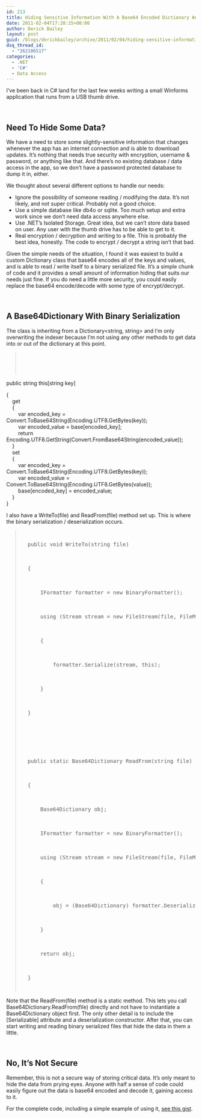 ```yaml
---
id: 213
title: Hiding Sensitive Information With A Base64 Encoded Dictionary And Binary Serialization
date: 2011-02-04T17:28:15+00:00
author: Derick Bailey
layout: post
guid: /blogs/derickbailey/archive/2011/02/04/hiding-sensitive-information-with-a-base64-encoded-dictionary-and-binary-serialization.aspx
dsq_thread_id:
  - "262106517"
categories:
  - .NET
  - 'C#'
  - Data Access
---
```

I&#8217;ve been back in C# land for the last few weeks writing a small Winforms application that runs from a USB thumb drive.

 

## Need To Hide Some Data?

We have a need to store some slightly-sensitive information that changes whenever the app has an internet connection and is able to download updates. It&#8217;s nothing that needs true security with encryption, username & password, or anything like that. And there&#8217;s no existing database / data access in the app, so we don&#8217;t have a password protected database to dump it in, either.

We thought about several different options to handle our needs:

  * Ignore the possibility of someone reading / modifying the data. It&#8217;s not likely, and not super critical. Probably not a good choice.
  * Use a simple database like db4o or sqlite. Too much setup and extra work since we don&#8217;t need data access anywhere else.
  * Use .NET&#8217;s Isolated Storage. Great idea, but we can&#8217;t store data based on user. Any user with the thumb drive has to be able to get to it.
  * Real encryption / decryption and writing to a file. This is probably the best idea, honestly. The code to encrypt / decrypt a string isn&#8217;t that bad.

Given the simple needs of the situation, I found it was easiest to build a custom Dictionary class that base64 encodes all of the keys and values, and is able to read / write itself to a binary serialized file. It&#8217;s a simple chunk of code and it provides a small amount of information hiding that suits our needs just fine. If you do need a little more security, you could easily replace the base64 encode/decode with some type of encrypt/decrypt.

 

## A Base64Dictionary With Binary Serialization

The class is inheriting from a Dictionary<string, string> and I&#8217;m only overwriting the indexer because I&#8217;m not using any other methods to get data into or out of the dictionary at this point.

> <pre><pre><div class="line">
  <span class="k">public</span> <span class="kt">string</span> <span class="k">this</span><span class="p">[</span><span class="kt">string</span> <span class="n">key</span><span class="p">]</span>
</div>

<div class="line">
  <span class="p">{</span>
</div>

<div class="line">
      <span class="k">get</span>
</div>

<div class="line">
      <span class="p">{</span>
</div>

<div class="line">
          <span class="n">var</span> <span class="n">encoded_key</span> <span class="p">=</span> <span class="n">Convert</span><span class="p">.</span><span class="n">ToBase64String</span><span class="p">(</span><span class="n">Encoding</span><span class="p">.</span><span class="n">UTF8</span><span class="p">.</span><span class="n">GetBytes</span><span class="p">(</span><span class="n">key</span><span class="p">));</span>
</div>

<div class="line">
          <span class="n">var</span> <span class="n">encoded_value</span> <span class="p">=</span> <span class="k">base</span><span class="p">[</span><span class="n">encoded_key</span><span class="p">];</span>
</div>

<div class="line">
          <span class="k">return</span> <span class="n">Encoding</span><span class="p">.</span><span class="n">UTF8</span><span class="p">.</span><span class="n">GetString</span><span class="p">(</span><span class="n">Convert</span><span class="p">.</span><span class="n">FromBase64String</span><span class="p">(</span><span class="n">encoded_value</span><span class="p">));</span>
</div>

<div class="line">
      <span class="p">}</span>
</div>

<div class="line">
      <span class="k">set</span> 
</div>

<div class="line">
      <span class="p">{</span> 
</div>

<div class="line">
          <span class="n">var</span> <span class="n">encoded_key</span> <span class="p">=</span> <span class="n">Convert</span><span class="p">.</span><span class="n">ToBase64String</span><span class="p">(</span><span class="n">Encoding</span><span class="p">.</span><span class="n">UTF8</span><span class="p">.</span><span class="n">GetBytes</span><span class="p">(</span><span class="n">key</span><span class="p">));</span>
</div>

<div class="line">
          <span class="n">var</span> <span class="n">encoded_value</span> <span class="p">=</span> <span class="n">Convert</span><span class="p">.</span><span class="n">ToBase64String</span><span class="p">(</span><span class="n">Encoding</span><span class="p">.</span><span class="n">UTF8</span><span class="p">.</span><span class="n">GetBytes</span><span class="p">(</span><span class="k">value</span><span class="p">));</span>
</div>

<div class="line">
          <span class="k">base</span><span class="p">[</span><span class="n">encoded_key</span><span class="p">]</span> <span class="p">=</span> <span class="n">encoded_value</span><span class="p">;</span>
</div>

<div class="line">
      <span class="p">}</span>
</div>

<div class="line">
  <span class="p">}</span>
</div></pre>
</blockquote>


<p>
  I also have a WriteTo(file) and ReadFrom(file) method set up. This is where the binary serialization / deserialization occurs.
</p>


<blockquote>
  <pre><pre><div class="line">
  <span class="k">public</span> <span class="k">void</span> <span class="nf">WriteTo</span><span class="p">(</span><span class="kt">string</span> <span class="n">file</span><span class="p">)</span>
</div>

<div class="line">
  <span class="p">{</span>
</div>

<div class="line">
      <span class="n">IFormatter</span> <span class="n">formatter</span> <span class="p">=</span> <span class="k">new</span> <span class="n">BinaryFormatter</span><span class="p">();</span>
</div>

<div class="line">
      <span class="k">using</span> <span class="p">(</span><span class="n">Stream</span> <span class="n">stream</span> <span class="p">=</span> <span class="k">new</span> <span class="n">FileStream</span><span class="p">(</span><span class="n">file</span><span class="p">,</span> <span class="n">FileMode</span><span class="p">.</span><span class="n">Create</span><span class="p">,</span> <span class="n">FileAccess</span><span class="p">.</span><span class="n">Write</span><span class="p">,</span> <span class="n">FileShare</span><span class="p">.</span><span class="n">None</span><span class="p">))</span>
</div>

<div class="line">
      <span class="p">{</span>
</div>

<div class="line">
          <span class="n">formatter</span><span class="p">.</span><span class="n">Serialize</span><span class="p">(</span><span class="n">stream</span><span class="p">,</span> <span class="k">this</span><span class="p">);</span>
</div>

<div class="line">
      <span class="p">}</span>
</div>

<div class="line">
  <span class="p">}</span>
</div>

<div class="line">
          
</div>

<div class="line">
  <span class="k">public</span> <span class="k">static</span> <span class="n">Base64Dictionary</span> <span class="nf">ReadFrom</span><span class="p">(</span><span class="kt">string</span> <span class="n">file</span><span class="p">)</span>
</div>

<div class="line">
  <span class="p">{</span>
</div>

<div class="line">
      <span class="n">Base64Dictionary</span> <span class="n">obj</span><span class="p">;</span>
</div>

<div class="line">
      <span class="n">IFormatter</span> <span class="n">formatter</span> <span class="p">=</span> <span class="k">new</span> <span class="n">BinaryFormatter</span><span class="p">();</span>
</div>

<div class="line">
      <span class="k">using</span> <span class="p">(</span><span class="n">Stream</span> <span class="n">stream</span> <span class="p">=</span> <span class="k">new</span> <span class="n">FileStream</span><span class="p">(</span><span class="n">file</span><span class="p">,</span> <span class="n">FileMode</span><span class="p">.</span><span class="n">Open</span><span class="p">,</span> <span class="n">FileAccess</span><span class="p">.</span><span class="n">Read</span><span class="p">,</span> <span class="n">FileShare</span><span class="p">.</span><span class="n">Read</span><span class="p">))</span>
</div>

<div class="line">
      <span class="p">{</span>
</div>

<div class="line">
          <span class="n">obj</span> <span class="p">=</span> <span class="p">(</span><span class="n">Base64Dictionary</span><span class="p">)</span> <span class="n">formatter</span><span class="p">.</span><span class="n">Deserialize</span><span class="p">(</span><span class="n">stream</span><span class="p">);</span>
</div>

<div class="line">
      <span class="p">}</span>
</div>

<div class="line">
      <span class="k">return</span> <span class="n">obj</span><span class="p">;</span>
</div>

<div class="line">
  <span class="p">}</span>
</div></pre>
</blockquote>


<p>
  Note that the ReadFrom(file) method is a static method. This lets you call Base64Dictionary.ReadFrom(file) directly and not have to instantiate a Base64Dictionary object first. The only other detail is to include the [Serializable] attribute and a deserialization constructor. After that, you can start writing and reading binary serialized files that hide the data in them a little.
</p>


<p>
   
</p>


<h2>
  No, It&#8217;s Not Secure
</h2>


<p>
  Remember, this is not a secure way of storing critical data. It&#8217;s only meant to hide the data from prying eyes. Anyone with half a sense of code could easily figure out the data is base64 encoded and decode it, gaining access to it.
</p>


<p>
  For the complete code, including a simple example of using it, <a href="https://gist.github.com/811336">see this gist</a>.
</p>